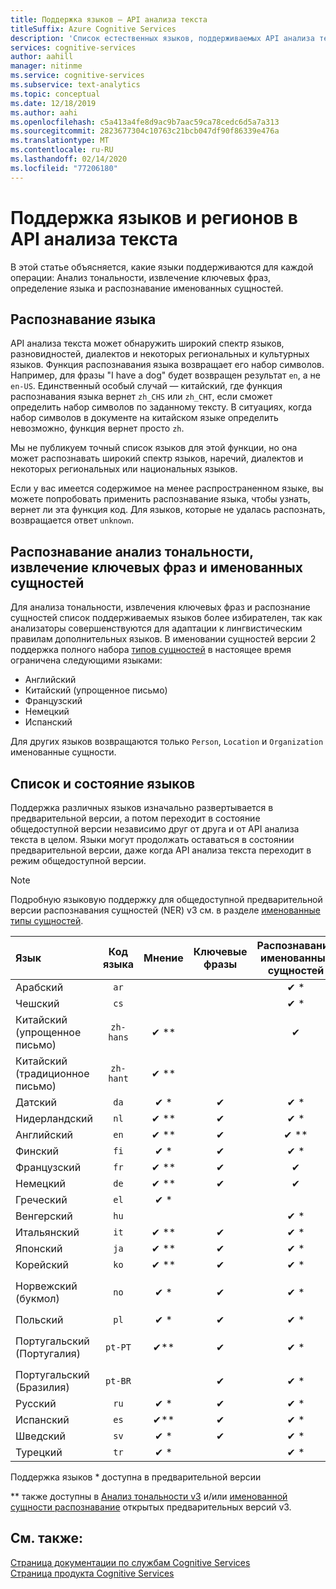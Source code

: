 ```yaml
---
title: Поддержка языков — API анализа текста
titleSuffix: Azure Cognitive Services
description: 'Список естественных языков, поддерживаемых API анализа текста. В этой статье описано, какие языки поддерживаются для каждой из таких операций: анализ тональности, извлечение ключевых фраз, распознавание языка и сущности.'
services: cognitive-services
author: aahill
manager: nitinme
ms.service: cognitive-services
ms.subservice: text-analytics
ms.topic: conceptual
ms.date: 12/18/2019
ms.author: aahi
ms.openlocfilehash: c5a413a4fe8d9ac9b7aac59ca78cedc6d5a7a313
ms.sourcegitcommit: 2823677304c10763c21bcb047df90f86339e476a
ms.translationtype: MT
ms.contentlocale: ru-RU
ms.lasthandoff: 02/14/2020
ms.locfileid: "77206180"
---
```

# <a name="language-and-region-support-for-the-text-analytics-api"></a>Поддержка языков и регионов в API анализа текста

В этой статье объясняется, какие языки поддерживаются для каждой операции: Анализ тональности, извлечение ключевых фраз, определение языка и распознавание именованных сущностей.

## <a name="language-detection"></a>Распознавание языка

API анализа текста может обнаружить широкий спектр языков, разновидностей, диалектов и некоторых региональных и культурных языков.  Функция распознавания языка возвращает его набор символов. Например, для фразы "I have a dog" будет возвращен результат `en`, а не `en-US`. Единственный особый случай — китайский, где функция распознавания языка вернет `zh_CHS` или `zh_CHT`, если сможет определить набор символов по заданному тексту. В ситуациях, когда набор символов в документе на китайском языке определить невозможно, функция вернет просто `zh`.

Мы не публикуем точный список языков для этой функции, но она может распознавать широкий спектр языков, наречий, диалектов и некоторых региональных или национальных языков. 

Если у вас имеется содержимое на менее распространенном языке, вы можете попробовать применить распознавание языка, чтобы узнать, вернет ли эта функция код. Для языков, которые не удалась распознать, возвращается ответ `unknown`.

## <a name="sentiment-analysis-key-phrase-extraction-and-named-entity-recognition"></a>Распознавание анализ тональности, извлечение ключевых фраз и именованных сущностей

Для анализа тональности, извлечения ключевых фраз и распознание сущностей список поддерживаемых языков более избирателен, так как анализаторы совершенствуются для адаптации к лингвистическим правилам дополнительных языков. В именовании сущностей версии 2 поддержка полного набора [типов сущностей](how-tos/text-analytics-how-to-entity-linking.md#named-entity-recognition-versions-and-features) в настоящее время ограничена следующими языками: 
* Английский
* Китайский (упрощенное письмо)
* Французский
* Немецкий
* Испанский

Для других языков возвращаются только `Person`, `Location` и `Organization` именованные сущности.

## <a name="language-list-and-status"></a>Список и состояние языков

Поддержка различных языков изначально развертывается в предварительной версии, а потом переходит в состояние общедоступной версии независимо друг от друга и от API анализа текста в целом. Языки могут продолжать оставаться в состоянии предварительной версии, даже когда API анализа текста переходит в режим общедоступной версии.

> [!NOTE]
> Подробную языковую поддержку для общедоступной предварительной версии распознавания сущностей (NER) v3 см. в разделе [именованные типы сущностей](named-entity-types.md).

| Язык              | Код языка | Мнение | Ключевые фразы | Распознавание именованных сущностей | Связывание сущностей |       Примечания        |
|:----------------------|:-------------:|:---------:|:-----------:|:------------------------:|:--------------:|:------------------:|
| Арабский                |     `ar`      |           |             |           ✔ \*           |                |                    |
| Чешский                 |     `cs`      |           |             |           ✔ \*           |                |                    |
| Китайский (упрощенное письмо)    |   `zh-hans`   |  ✔ \*\*   |             |            ✔             |                | Также допускается `zh`                   |
| Китайский (традиционное письмо)   |   `zh-hant`   |  ✔ \*\*   |             |                          |                |                    |
| Датский                |     `da`      |   ✔ \*    |      ✔      |           ✔ \*           |                |                    |
| Нидерландский                 |     `nl`      |   ✔ \**   |      ✔      |           ✔ \*           |                |                    |
| Английский               |     `en`      |   ✔ \**   |      ✔      |          ✔ \*\*          |     ✔ \**      |                    |
| Финский               |     `fi`      |   ✔ \*    |      ✔      |           ✔ \*           |                |                    |
| Французский                |     `fr`      |   ✔ \**   |      ✔      |            ✔             |                |                    |
| Немецкий                |     `de`      |   ✔ \**   |      ✔      |            ✔             |                |                    |
| Греческий                 |     `el`      |   ✔ \*    |             |                          |                |                    |
| Венгерский             |     `hu`      |           |             |           ✔ \*           |                |                    |
| Итальянский               |     `it`      |   ✔ \**   |      ✔      |           ✔ \*           |                |                    |
| Японский              |     `ja`      |   ✔ \**   |      ✔      |           ✔ \*           |                |                    |
| Корейский                |     `ko`      |   ✔ \*\*  |      ✔      |           ✔ \*           |                |                    |
| Норвежский (букмол)   |     `no`      |   ✔ \*    |      ✔      |           ✔ \*           |                | Также допускается `nb`                   |
| Польский                |     `pl`      |   ✔ \*    |      ✔      |           ✔ \*           |                |                    |
| Португальский (Португалия) |    `pt-PT`    |   ✔\**    |      ✔      |           ✔ \*           |                | Также допускается `pt` |
| Португальский (Бразилия)   |    `pt-BR`    |           |      ✔      |           ✔ \*           |                |                    |
| Русский               |     `ru`      |   ✔ \*    |      ✔      |           ✔ \*           |                |                    |
| Испанский               |     `es`      |   ✔\**    |      ✔      |           ✔ \*           |     ✔ \**      |                    |
| Шведский               |     `sv`      |   ✔ \*    |      ✔      |           ✔ \*           |                |                    |
| Турецкий               |     `tr`      |   ✔ \*    |             |           ✔ \*           |                |                    |

Поддержка языков \* доступна в предварительной версии

\** также доступны в [Анализ тональности v3](https://docs.microsoft.com/azure/cognitive-services/text-analytics/how-tos/text-analytics-how-to-sentiment-analysis#sentiment-analysis-versions-and-features) и/или [именованной сущности распознавание](how-tos/text-analytics-how-to-entity-linking.md#named-entity-recognition-versions-and-features) открытых предварительных версий v3.

## <a name="see-also"></a>См. также:

[Страница документации по службам Cognitive Services](https://docs.microsoft.com/azure/cognitive-services/)   
[Страница продукта Cognitive Services](https://azure.microsoft.com/services/cognitive-services/)
